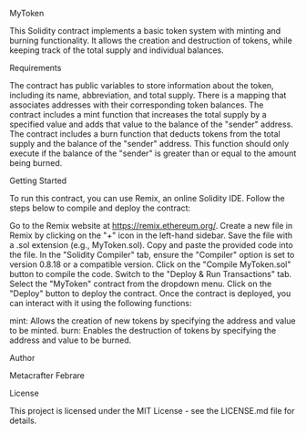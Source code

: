 MyToken

This Solidity contract implements a basic token system with minting and burning functionality. It allows the creation and destruction of tokens, while keeping track of the total supply and individual balances.

Requirements


The contract has public variables to store information about the token, including its name, abbreviation, and total supply.
There is a mapping that associates addresses with their corresponding token balances.
The contract includes a mint function that increases the total supply by a specified value and adds that value to the balance of the "sender" address.
The contract includes a burn function that deducts tokens from the total supply and the balance of the "sender" address. This function should only execute if the balance of the "sender" is greater than or equal to the amount being burned.


Getting Started

To run this contract, you can use Remix, an online Solidity IDE. Follow the steps below to compile and deploy the contract:

Go to the Remix website at https://remix.ethereum.org/.
Create a new file in Remix by clicking on the "+" icon in the left-hand sidebar. Save the file with a .sol extension (e.g., MyToken.sol).
Copy and paste the provided code into the file.
In the "Solidity Compiler" tab, ensure the "Compiler" option is set to version 0.8.18 or a compatible version.
Click on the "Compile MyToken.sol" button to compile the code.
Switch to the "Deploy & Run Transactions" tab.
Select the "MyToken" contract from the dropdown menu.
Click on the "Deploy" button to deploy the contract.
Once the contract is deployed, you can interact with it using the following functions:

mint: Allows the creation of new tokens by specifying the address and value to be minted.
burn: Enables the destruction of tokens by specifying the address and value to be burned.

Author

Metacrafter Febrare

License

This project is licensed under the MIT License - see the LICENSE.md file for details.
